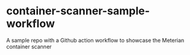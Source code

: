 # container-scanner-sample-workflow
A sample repo with a Github action workflow to showcase the Meterian container scanner
